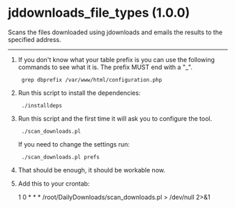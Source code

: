 # jddownloads_file_types (1.0.0)
Scans the files downloaded using jdownloads and emails the results to the specified address.

***

1. If you don't know what your table prefix is you can use the following commands to see what it is. The prefix MUST end with a "_".

        grep dbprefix /var/www/html/configuration.php

2. Run this script to install the dependencies:

        ./installdeps

3. Run this script and the first time it will ask you to configure the tool.

        ./scan_downloads.pl

	If you need to change the settings run:

        ./scan_downloads.pl prefs

4. That should be enough, it should be workable now.

5. Add this to your crontab:

	1 0 * * * /root/DailyDownloads/scan_downloads.pl > /dev/null 2>&1


